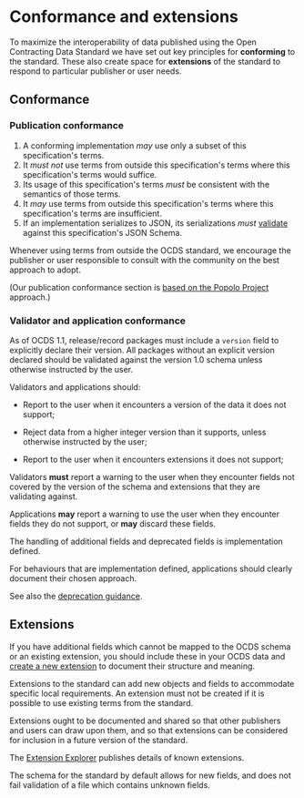 # Conformance and extensions

To maximize the interoperability of data published using the Open Contracting Data Standard we have set out key principles for **conforming** to the standard. These also create space for **extensions** of the standard to respond to particular publisher or user needs.

## Conformance 

### Publication conformance

1. A conforming implementation *may* use only a subset of this specification's terms.
1. It *must not* use terms from outside this specification's terms where this specification's terms would suffice.
1. Its usage of this specification's terms *must* be consistent with the semantics of those terms.
1. It *may* use terms from outside this specification's terms where this specification's terms are insufficient.
1. If an implementation serializes to JSON, its serializations *must* [validate](https://review.standard.open-contracting.org/) against this specification's JSON Schema.

Whenever using terms from outside the OCDS standard, we encourage the publisher or user responsible to consult with the community on the best approach to adopt. 

(Our publication conformance section is [based on the Popolo Project](https://www.popoloproject.com/specs/#conformance) approach.)

### Validator and application conformance

As of OCDS 1.1, release/record packages must include a `version` field to explicitly declare their version. All packages without an explicit version declared should be validated against the version 1.0 schema unless otherwise instructed by the user.

Validators and applications should:

* Report to the user when it encounters a version of the data it does not support;

* Reject data from a higher integer version than it supports, unless otherwise instructed by the user; 

* Report to the user when it encounters extensions it does not support;

Validators **must** report a warning to the user when they encounter fields not covered by the version of the schema and extensions that they are validating against.

Applications **may** report a warning to use the user when they encounter fields they do not support, or **may** discard these fields.

The handling of additional fields and deprecated fields is implementation defined.

For behaviours that are implementation defined, applications should clearly document their chosen approach. 

See also the [deprecation guidance](../governance/deprecation).

## Extensions

If you have additional fields which cannot be mapped to the OCDS schema or an existing extension, you should include these in your OCDS data and [create a new extension](../guidance/map/extensions) to document their structure and meaning.

Extensions to the standard can add new objects and fields to accommodate specific local requirements. An extension must not be created if it is possible to use existing terms from the standard.

Extensions ought to be documented and shared so that other publishers and users can draw upon them, and so that extensions can be considered for inclusion in a future version of the standard.

The [Extension Explorer](../guidance/map/extensions) publishes details of known extensions.

The schema for the standard by default allows for new fields, and does not fail validation of a file which contains unknown fields. 
